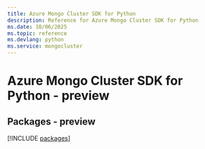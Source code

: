 ```yaml
---
title: Azure Mongo Cluster SDK for Python
description: Reference for Azure Mongo Cluster SDK for Python
ms.date: 10/06/2025
ms.topic: reference
ms.devlang: python
ms.service: mongocluster
---
```

# Azure Mongo Cluster SDK for Python - preview
## Packages - preview
[!INCLUDE [packages](mongo-cluster-index.md)]